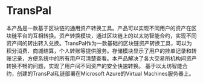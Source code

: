 # TransPal
本产品是一款基于区块链的通用资产转换工具。产品可以实现不同用户的资产在区块链平台的互相转换。资产转换模块，通过区块链上的以太坊智能合约，实现不同资产间的转出转入兑换。TransPal作为一款基础的区块链资产转换工具，可以为积分消费、商城结算，个人转账等提供服务。存储模块显示了用户的挂单记录和转账记录，方便系统中的所有用户可清楚查看。本产品解决了各大交易所机构间资产转换不畅的问题，实现了用户间不同资产的安全快速转换。
   基于以太坊智能合约，创建的TransPal私链部署在Microsoft Azure的Virtual Machines服务器上。
